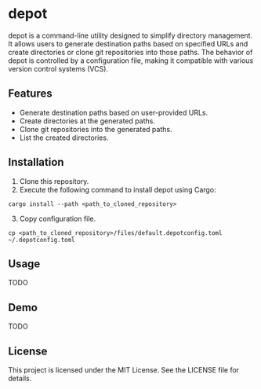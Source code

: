 # depot
depot is a command-line utility designed to simplify directory management.
It allows users to generate destination paths based on specified URLs and create directories or clone git repositories into those paths.
The behavior of depot is controlled by a configuration file, making it compatible with various version control systems (VCS).

## Features

- Generate destination paths based on user-provided URLs.
- Create directories at the generated paths.
- Clone git repositories into the generated paths.
- List the created directories.

## Installation

1. Clone this repository.
2. Execute the following command to install depot using Cargo:
```shell
cargo install --path <path_to_cloned_repository>
```
3. Copy configuration file.
```shell
cp <path_to_cloned_repository>/files/default.depotconfig.toml ~/.depotconfig.toml
```

## Usage
TODO

## Demo
TODO

## License
This project is licensed under the MIT License. See the LICENSE file for details.
